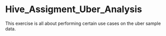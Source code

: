 # Hive_Assigment_Uber_Analysis
This exercise is all about performing certain use cases on the uber sample data.
